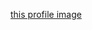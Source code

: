 [this profile image](https://avatars.githubusercontent.com/u/50537458?s=400&u=411f0a3fafdf231507d12855cd4860d615f2a871&v=4)
